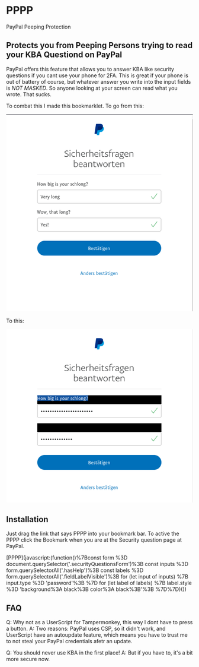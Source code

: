 # PPPP
PayPal Peeping Protection

## Protects you from Peeping Persons trying to read your KBA Questiond on PayPal

PayPal offers this feature that allows you to answer KBA like security questions if you cant use your phone for 2FA. This is great if your phone is out of battery of course, but whatever answer you write into the input fields is *NOT MASKED*. So anyone looking at your screen can read what you wrote. That sucks.

To combat this I made this bookmarklet. To go from this:

![img1](img/1.png)

To this:

![img2](img/2.png)

## Installation

Just drag the link that says PPPP into your bookmark bar. To active the PPPP click the Bookmark when you are at the Security question page at PayPal.

[PPPP](javascript:(function()%7Bconst form %3D document.querySelector('.securityQuestionsForm')%3B const inputs %3D form.querySelectorAll('.hasHelp')%3B const labels %3D form.querySelectorAll('.fieldLabelVisible')%3B for (let input of inputs) %7B input.type %3D 'password'%3B %7D for (let label of labels) %7B label.style %3D 'background%3A black%3B color%3A black%3B'%3B %7D%7D)())

## FAQ

Q: Why not as a UserScript for Tampermonkey, this way I dont have to press a button.
A: Two reasons: PayPal uses CSP, so it didn't work, and UserScript have an autoupdate feature, which means you have to trust me to not steal your PayPal credentials afetr an update.

Q: You should never use KBA in the first place!
A: But if you have to, it's a bit more secure now.
